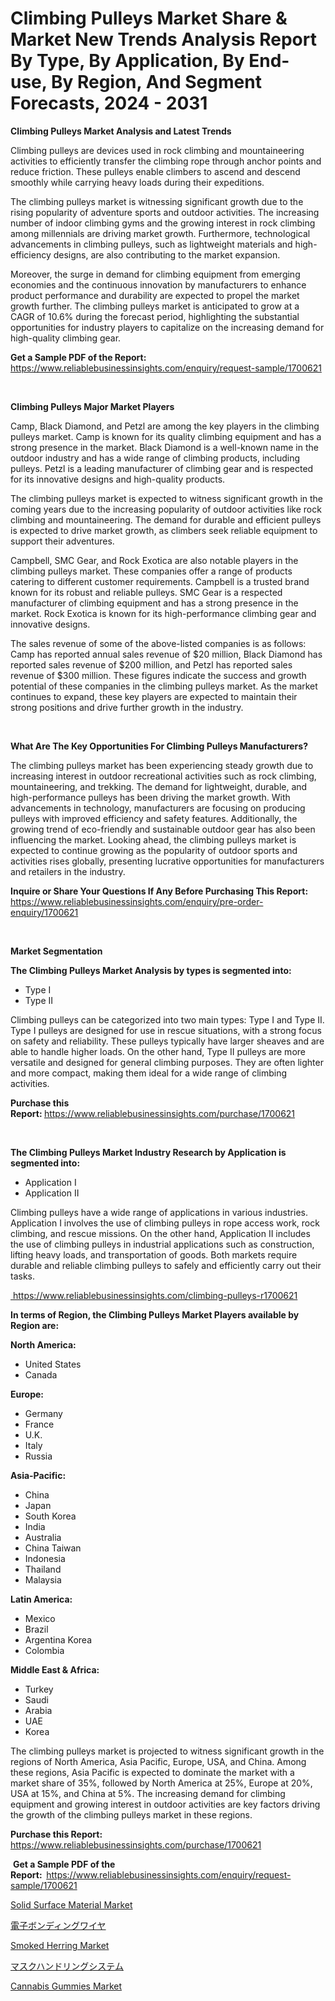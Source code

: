 <p><h1>Climbing Pulleys Market Share & Market New Trends Analysis Report By Type, By Application, By End-use, By Region, And Segment Forecasts, 2024 - 2031</h1></p><p><strong>Climbing Pulleys Market Analysis and Latest Trends</strong></p>
<p><p>Climbing pulleys are devices used in rock climbing and mountaineering activities to efficiently transfer the climbing rope through anchor points and reduce friction. These pulleys enable climbers to ascend and descend smoothly while carrying heavy loads during their expeditions.</p><p>The climbing pulleys market is witnessing significant growth due to the rising popularity of adventure sports and outdoor activities. The increasing number of indoor climbing gyms and the growing interest in rock climbing among millennials are driving market growth. Furthermore, technological advancements in climbing pulleys, such as lightweight materials and high-efficiency designs, are also contributing to the market expansion.</p><p>Moreover, the surge in demand for climbing equipment from emerging economies and the continuous innovation by manufacturers to enhance product performance and durability are expected to propel the market growth further. The climbing pulleys market is anticipated to grow at a CAGR of 10.6% during the forecast period, highlighting the substantial opportunities for industry players to capitalize on the increasing demand for high-quality climbing gear.</p></p>
<p><strong>Get a Sample PDF of the Report:&nbsp;</strong> <a href="https://www.reliablebusinessinsights.com/enquiry/request-sample/1700621">https://www.reliablebusinessinsights.com/enquiry/request-sample/1700621</a></p>
<p>&nbsp;</p>
<p><strong>Climbing Pulleys Major Market Players</strong></p>
<p><p>Camp, Black Diamond, and Petzl are among the key players in the climbing pulleys market. Camp is known for its quality climbing equipment and has a strong presence in the market. Black Diamond is a well-known name in the outdoor industry and has a wide range of climbing products, including pulleys. Petzl is a leading manufacturer of climbing gear and is respected for its innovative designs and high-quality products.</p><p>The climbing pulleys market is expected to witness significant growth in the coming years due to the increasing popularity of outdoor activities like rock climbing and mountaineering. The demand for durable and efficient pulleys is expected to drive market growth, as climbers seek reliable equipment to support their adventures.</p><p>Campbell, SMC Gear, and Rock Exotica are also notable players in the climbing pulleys market. These companies offer a range of products catering to different customer requirements. Campbell is a trusted brand known for its robust and reliable pulleys. SMC Gear is a respected manufacturer of climbing equipment and has a strong presence in the market. Rock Exotica is known for its high-performance climbing gear and innovative designs.</p><p>The sales revenue of some of the above-listed companies is as follows: Camp has reported annual sales revenue of $20 million, Black Diamond has reported sales revenue of $200 million, and Petzl has reported sales revenue of $300 million. These figures indicate the success and growth potential of these companies in the climbing pulleys market. As the market continues to expand, these key players are expected to maintain their strong positions and drive further growth in the industry.</p></p>
<p>&nbsp;</p>
<p><strong>What Are The Key Opportunities For Climbing Pulleys Manufacturers?</strong></p>
<p><p>The climbing pulleys market has been experiencing steady growth due to increasing interest in outdoor recreational activities such as rock climbing, mountaineering, and trekking. The demand for lightweight, durable, and high-performance pulleys has been driving the market growth. With advancements in technology, manufacturers are focusing on producing pulleys with improved efficiency and safety features. Additionally, the growing trend of eco-friendly and sustainable outdoor gear has also been influencing the market. Looking ahead, the climbing pulleys market is expected to continue growing as the popularity of outdoor sports and activities rises globally, presenting lucrative opportunities for manufacturers and retailers in the industry.</p></p>
<p><strong>Inquire or Share Your Questions If Any Before Purchasing This Report:</strong> <a href="https://www.reliablebusinessinsights.com/enquiry/pre-order-enquiry/1700621">https://www.reliablebusinessinsights.com/enquiry/pre-order-enquiry/1700621</a></p>
<p>&nbsp;</p>
<p><strong>Market Segmentation</strong></p>
<p><strong>The Climbing Pulleys Market Analysis by types is segmented into:</strong></p>
<p><ul><li>Type I</li><li>Type II</li></ul></p>
<p><p>Climbing pulleys can be categorized into two main types: Type I and Type II. Type I pulleys are designed for use in rescue situations, with a strong focus on safety and reliability. These pulleys typically have larger sheaves and are able to handle higher loads. On the other hand, Type II pulleys are more versatile and designed for general climbing purposes. They are often lighter and more compact, making them ideal for a wide range of climbing activities.</p></p>
<p><strong>Purchase this Report:&nbsp;</strong><a href="https://www.reliablebusinessinsights.com/purchase/1700621">https://www.reliablebusinessinsights.com/purchase/1700621</a></p>
<p>&nbsp;</p>
<p><strong>The Climbing Pulleys Market Industry Research by Application is segmented into:</strong></p>
<p><ul><li>Application I</li><li>Application II</li></ul></p>
<p><p>Climbing pulleys have a wide range of applications in various industries. Application I involves the use of climbing pulleys in rope access work, rock climbing, and rescue missions. On the other hand, Application II includes the use of climbing pulleys in industrial applications such as construction, lifting heavy loads, and transportation of goods. Both markets require durable and reliable climbing pulleys to safely and efficiently carry out their tasks.</p></p>
<p><a href="https://www.reliablebusinessinsights.com/climbing-pulleys-r1700621">&nbsp;https://www.reliablebusinessinsights.com/climbing-pulleys-r1700621</a></p>
<p><strong>In terms of Region, the Climbing Pulleys Market Players available by Region are:</strong></p>
<p>
    <p> <strong> North America: </strong>
        <ul>
            <li>United States</li>
            <li>Canada</li>
        </ul>
        </p> 
    <p> <strong> Europe: </strong>
        <ul>
            <li>Germany</li>
            <li>France</li>
            <li>U.K.</li>
            <li>Italy</li>
            <li>Russia</li>
        </ul>
        </p> 
    <p> <strong> Asia-Pacific: </strong>
        <ul>
            <li>China</li>
            <li>Japan</li>
            <li>South Korea</li>
            <li>India</li>
            <li>Australia</li>
            <li>China Taiwan</li>
            <li>Indonesia</li>
            <li>Thailand</li>
            <li>Malaysia</li>
        </ul>
        </p> 
    <p> <strong> Latin America: </strong>
        <ul>
            <li>Mexico</li>
            <li>Brazil</li>
            <li>Argentina Korea</li>
            <li>Colombia</li>
        </ul>
        </p> 
    <p> <strong> Middle East & Africa: </strong>
        <ul>
            <li>Turkey</li>
            <li>Saudi</li>
            <li>Arabia</li>
            <li>UAE</li>
            <li>Korea</li>
        </ul>
    </p>
    </p>
<p><p>The climbing pulleys market is projected to witness significant growth in the regions of North America, Asia Pacific, Europe, USA, and China. Among these regions, Asia Pacific is expected to dominate the market with a market share of 35%, followed by North America at 25%, Europe at 20%, USA at 15%, and China at 5%. The increasing demand for climbing equipment and growing interest in outdoor activities are key factors driving the growth of the climbing pulleys market in these regions.</p></p>
<p><strong>Purchase this Report: </strong><a href="https://www.reliablebusinessinsights.com/purchase/1700621">https://www.reliablebusinessinsights.com/purchase/1700621</a></p>
<p>&nbsp;<strong>Get a Sample PDF of the Report:&nbsp;&nbsp;</strong><a href="https://www.reliablebusinessinsights.com/enquiry/request-sample/1700621">https://www.reliablebusinessinsights.com/enquiry/request-sample/1700621</a></p>
<p><strong></strong></p>
<p><p><a href="https://github.com/WillieWoodard/Market-Research-Report-List-5/blob/main/solid-surface-material-market.md">Solid Surface Material Market</a></p><p><a href="https://github.com/JacksonWiza1924/Market-Research-Report-List-2/blob/main/2091688123168.md">電子ボンディングワイヤ</a></p><p><a href="https://issuu.com/reportprime-2/docs/smoked-herring-market-size-2030.pptx">Smoked Herring Market</a></p><p><a href="https://github.com/dawson566/Market-Research-Report-List-1/blob/main/7349447123169.md">マスクハンドリングシステム</a></p><p><a href="https://github.com/elizabethdagraca/Market-Research-Report-List-3/blob/main/cannabis-gummies-market.md">Cannabis Gummies Market</a></p></p>